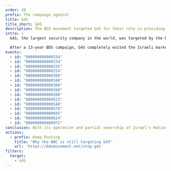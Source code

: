 ```yaml
---
order: 20
prefix: The campaign against
title: G4S
title_short: G4S
description: The BDS movement targeted G4S for their role in providing services to Israeli prisons, police, the military, and illegal settlements.
intro: |
  G4S, the largest security company in the world, was targeted by the BDS movement for providing services to Israeli prisons, police, the military, and illegal settlements.

  After a 13-year BDS campaign, G4S completely exited the Israeli market.
events:
  - id: "000000000000154"
  - id: "000000000000234"
  - id: "000000000000235"
  - id: "000000000000254"
  - id: "000000000000306"
  - id: "000000000000340"
  - id: "000000000000360"
  - id: "000000000000380"
  - id: "000000000000506"
  - id: "000000000000523"
  - id: "000000000000548"
  - id: "000000000000579"
  - id: "000000000000605"
  - id: "000000000000624"
  - id: "000000000000972"
conclusion: With its operation and partial ownership of Israel’s National Police Academy and the training it provides to Israeli police, G4S is still deeply complicit in Israel’s illegal and violent repression of Palestinians.
actions:
  - prefix: Keep Pushing
    title: "Why the BNC is still targeting G4S"
    url: 'https://bdsmovement.net/stop-g4s'
filters:
  target:
    - G4S
---
```


